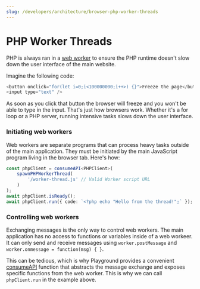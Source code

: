 ```yaml
---
slug: /developers/architecture/browser-php-worker-threads
---
```


# PHP Worker Threads

PHP is always ran in a [web worker](https://developer.mozilla.org/en-US/docs/Web/API/Web_Workers_API) to ensure the PHP runtime doesn't slow down the user interface of the main website.

Imagine the following code:

```js
<button onclick="for(let i=0;i<100000000;i++>) {}">Freeze the page</button>
<input type="text" />
```

As soon as you click that button the browser will freeze and you won't be able to type in the input. That's just how browsers work. Whether it's a for loop or a PHP server, running intensive tasks slows down the user interface.

### Initiating web workers

Web workers are separate programs that can process heavy tasks outside of the main application. They must be initiated by the main JavaScript program living in the browser tab. Here's how:

```ts
const phpClient = consumeAPI<PHPClient>(
	spawnPHPWorkerThread(
		'/worker-thread.js' // Valid Worker script URL
	)
);
await phpClient.isReady();
await phpClient.run({ code: `<?php echo "Hello from the thread!";` });
```

### Controlling web workers

Exchanging messages is the only way to control web workers. The main application has no access to functions or variables inside of a web workeer. It can only send and receive messages using `worker.postMessage` and `worker.onmessage = function(msg) { }`.

This can be tedious, which is why Playground provides a convenient [consumeAPI](/api/web/function/consumeAPI) function that abstracts the message exchange and exposes specific functions from the web worker. This is why we can call `phpClient.run` in the example above.
